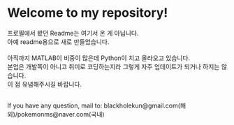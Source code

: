 <h1>Welcome to my repository!</h1>
프로필에서 봤던 Readme는 여기서 온 게 아닙니다. <br>
아예 readme용으로 새로 만들었습니다. <br>
<br>
아직까지 MATLAB이 비중이 많은데 Python이 치고 올라오고 있습니다. <br>
본업은 개발쪽이 아니고 취미로 코딩하는지라 그렇게 자주 업데이트가 되거나 하지는 않습니다. <br>
이 점 유념해주시길 바랍니다. 
<h2></h2>
If you have any question, mail to: blackholekun@gmail.com(해외)/pokemonms@naver.com(국내)
